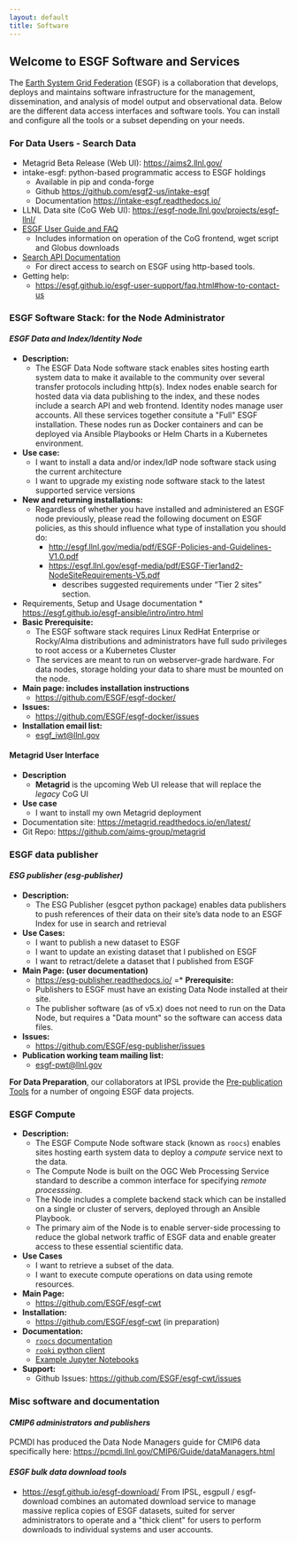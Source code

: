 ```yaml
---
layout: default
title: Software
---
```


## Welcome to ESGF Software and Services

The [Earth System Grid Federation](http://esgf.llnl.gov/) (ESGF) is a collaboration that develops, deploys and maintains software infrastructure for the management, dissemination, and analysis of model output and observational data. Below are the different data access interfaces and software tools. You can install and configure all the tools or a subset depending on your needs. 

### For Data Users - Search Data
* Metagrid Beta Release (Web UI): <https://aims2.llnl.gov/>
* intake-esgf: python-based programmatic access to ESGF holdings
    * Available in pip and conda-forge
    * Github <https://github.com/esgf2-us/intake-esgf>
    * Documentation <https://intake-esgf.readthedocs.io/>
* LLNL Data site (CoG Web UI): <https://esgf-node.llnl.gov/projects/esgf-llnl/>
* [ESGF User Guide and FAQ](https://esgf.github.io/esgf-user-support)
    * Includes information on operation of the CoG frontend, wget script and Globus downloads
* [Search API Documentation](https://esgf.github.io/esg-search)
    * For direct access to search on ESGF using http-based tools.
* Getting help:
    * <https://esgf.github.io/esgf-user-support/faq.html#how-to-contact-us>

### ESGF Software Stack: for the Node Administrator
#### *ESGF Data and Index/Identity Node*
* **Description:**
    * The ESGF Data Node software stack enables sites hosting earth system data to make it available to the community over several transfer protocols including http(s).  Index nodes enable search for hosted data via data publishing to the index, and these nodes include a search API and web frontend.  Identity nodes manage user accounts.  All these services together consitute a "Full" ESGF installation. These nodes run as Docker containers and can be deployed via Ansible Playbooks or Helm Charts in a Kubernetes environment.
* **Use case:**
    * I want to install a data and/or index/IdP node software stack using the current architecture
    * I want to upgrade my existing node software stack to the latest supported service versions
* **New and returning installations:**
    * Regardless of whether you have installed and administered an ESGF node previously, please read the following document on ESGF policies, as this should influence what type of installation you should do:
        * <http://esgf.llnl.gov/media/pdf/ESGF-Policies-and-Guidelines-V1.0.pdf>
        * <https://esgf.llnl.gov/esgf-media/pdf/ESGF-Tier1and2-NodeSiteRequirements-V5.pdf>
            * describes suggested requirements under “Tier 2 sites” section.
* Requirements, Setup and Usage documentation
        * <https://esgf.github.io/esgf-ansible/intro/intro.html>
* **Basic Prerequisite:**
    * The ESGF software stack requires Linux RedHat Enterprise or Rocky/Alma distributions and administrators have full sudo privileges to root access
    or a Kubernetes Cluster
    * The services are meant to run on webserver-grade hardware.  For data nodes, storage holding your data to share must be mounted on the node.
* **Main page: includes installation instructions**
    * <https://github.com/ESGF/esgf-docker/>
* **Issues:**
    * <https://github.com/ESGF/esgf-docker/issues>
* **Installation email list:**
    * <esgf_iwt@llnl.gov>


#### Metagrid User Interface

* **Description**
    * **Metagrid** is the upcoming Web UI release that will replace the *legacy* CoG UI
* **Use case**
    * I want to install my own Metagrid deployment
* Documentation site:  <https://metagrid.readthedocs.io/en/latest/>
* Git Repo: <https://github.com/aims-group/metagrid>



### ESGF data publisher
#### *ESG publisher (esg-publisher)*

* **Description:**
    * The ESG Publisher (esgcet python package) enables data publishers to push references of their data on their site’s data node to an ESGF Index for use in search and retrieval
* **Use Cases:**
    * I want to publish a new dataset to ESGF
    * I want to update an existing dataset that I published on ESGF
    * I want to retract/delete a dataset that I published from ESGF 
* **Main Page: (user documentation)**
    * <https://esg-publisher.readthedocs.io/>
=* **Prerequisite:**
    * Publishers to ESGF must have an existing Data Node installed at their site. 
    * The publisher software (as of v5.x) does not need to run on the Data Node, but requires a "Data mount" so the software can access data files.  
* **Issues:**
    * <https://github.com/ESGF/esg-publisher/issues>
* **Publication working team mailing list:**
    * <esgf-pwt@llnl.gov>

**For Data Preparation**, our collaborators at IPSL provide the [Pre-publication Tools](https://esgf.github.io/esgf-prepare) for a number of ongoing ESGF data projects.  

### ESGF Compute
* **Description:**  
    * The ESGF Compute Node software stack (known as `roocs`) enables sites hosting earth system data to deploy a _compute_ service next to the data.
    * The Compute Node is built on the OGC Web Processing Service standard to describe a common interface for specifying _remote processsing_.
    * The Node includes a complete backend stack which can be installed on a single or cluster of servers, deployed through an Ansible Playbook.
    * The primary aim of the Node is to enable server-side processing to reduce the global network traffic of ESGF data and enable greater access to these essential scientific data.
* **Use Cases**
    * I want to retrieve a subset of the data.
    * I want to execute compute operations on data using remote resources.
* **Main Page:**
    * <https://github.com/ESGF/esgf-cwt> 
* **Installation:** 
    * <https://github.com/ESGF/esgf-cwt> (in preparation)
* **Documentation:** 
    * [`roocs` documentation](https://roocs.github.io/)
    * [`rooki` python client](https://rooki.readthedocs.io/en/latest/)
    * [Example Jupyter Notebooks](https://rooki.readthedocs.io/en/latest/notebooks/index.html)
* **Support:**
    * Github Issues: <https://github.com/ESGF/esgf-cwt/issues>

### Misc software and documentation
#### *CMIP6 administrators and publishers*
PCMDI has produced the Data Node Managers guide for CMIP6 data specifically here: <https://pcmdi.llnl.gov/CMIP6/Guide/dataManagers.html> 

#### *ESGF bulk data download tools*
* <https://esgf.github.io/esgf-download/> From IPSL, esgpull / esgf-download combines an automated download service to manage massive replica copies of ESGF datasets, suited for server administrators to operate and a "thick client" for users to perform downloads to individual systems and user accounts.
